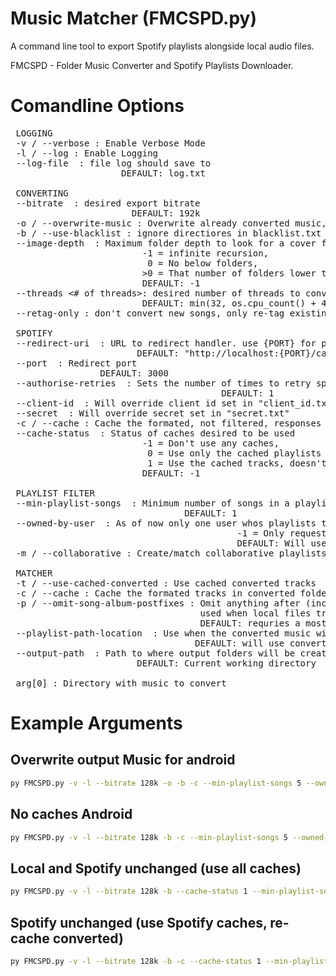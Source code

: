 # Music Matcher (FMCSPD.py)
A command line tool to export Spotify playlists alongside local audio files.

FMCSPD - Folder Music Converter and Spotify Playlists Downloader.

# Comandline Options
<pre>
 LOGGING
 -v / --verbose : Enable Verbose Mode
 -l / --log : Enable Logging
 --log-file <file> : file log should save to
                     DEFAULT: log.txt

 CONVERTING
 --bitrate <bitrate> : desired export bitrate
                       DEFAULT: 192k
 -o / --overwrite-music : Overwrite already converted music, without will only overwrite files with size == 0 in bytes
 -b / --use-blacklist : ignore directiores in blacklist.txt
 --image-depth <depth> : Maximum folder depth to look for a cover file
                         -1 = infinite recursion,
                          0 = No below folders, 
                         >0 = That number of folders lower than file 
                         DEFAULT: -1
 --threads <# of threads>: desired number of threads to convert songs with, roughly correlates to # of ffmpeg processes
                         DEFAULT: min(32, os.cpu_count() + 4)
 --retag-only : don't convert new songs, only re-tag existing converted songs.

 SPOTIFY
 --redirect-uri <url> : URL to redirect handler. use {PORT} for port and it will be replaced by the set port
                        DEFAULT: "http://localhost:{PORT}/callback"
 --port <port> : Redirect port
                 DEFAULT: 3000
 --authorise-retries <times to retry> : Sets the number of times to retry spotify authorisation
                                        DEFAULT: 1
 --client-id <id> : Will override client id set in "client_id.txt"
 --secret <secret> : Will override secret set in "secret.txt"
 -c / --cache : Cache the formated, not filtered, responses from spotify
 --cache-status <value> : Status of caches desired to be used
                         -1 = Don't use any caches,
                          0 = Use only the cached playlists but get new tracks in playlists
                          1 = Use the cached tracks, doesn't need to get data from spotify # As of now will still authenticate
                         DEFAULT: -1

 PLAYLIST FILTER
 --min-playlist-songs <number> : Minimum number of songs in a playlist to create/match it
                                 DEFAULT: 1
 --owned-by-user <spotify username / -1> : As of now only one user whos playlists to create.match
                                           -1 = Only requesting user
                                           DEFAULT: Will use any user
 -m / --collaborative : Create/match collaborative playlists
 
 MATCHER
 -t / --use-cached-converted : Use cached converted tracks
 -c / --cache : Cache the formated tracks in converted folder
 -p / --omit-song-album-postfixes : Omit anything after (inclusive), " - ", "(", "[" in song names or album names
                                    used when local files track names differ from spotify, eg, "Romantic Flight [3m25]" and "Romantic Flight - From How To Train Your Dragon Music From The Motion Picture"
                                    DEFAULT: requries a mostly exact match, ie, some stripping and case insensitivity
 --playlist-path-location <path> : Use when the converted music will be stored elsewhere
                                   DEFAULT: will use converted path (arg[0])
 --output-path <path> : Path to where output folders will be created and filled with matched playlists
                        DEFAULT: Current working directory

 arg[0] : Directory with music to convert
</pre>

# Example Arguments
## Overwrite output Music for android
```Bash
py FMCSPD.py -v -l --bitrate 128k -o -b -c --min-playlist-songs 5 --owned-by-user -1 -p --playlist-path-location "\storage\emulated\0\Music\Music_CONVERTED" "D:\Music"
```

## No caches Android
```Bash
py FMCSPD.py -v -l --bitrate 128k -b -c --min-playlist-songs 5 --owned-by-user -1 -p --playlist-path-location "\storage\emulated\0\Music\Music_CONVERTED" "D:\Music"
```

## Local and Spotify unchanged (use all caches)
```Bash
py FMCSPD.py -v -l --bitrate 128k -b --cache-status 1 --min-playlist-songs 5 -p --owned-by-user -1 -t -p --playlist-path-location "\storage\emulated\0\Music\Music_CONVERTED" "D:\Music"
```

## Spotify unchanged (use Spotify caches, re-cache converted)
```Bash
py FMCSPD.py -v -l --bitrate 128k -b -c --cache-status 1 --min-playlist-songs 5 -p --owned-by-user -1 -p --playlist-path-location "\storage\emulated\0\Music\Music_CONVERTED" "D:\Music"
```
